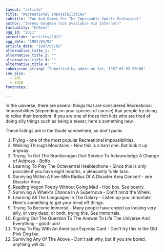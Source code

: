 ```yaml
---
layout: "article"
title: "Recreational Impossibilities"
subtitle: "Fun And Games For The Improbable Sports Enthusiast"
author: "Jeremy Goldman (not available via Internet)"
factuality: "UnReal"
pgg_id: "2U11"
permalink: "articles/2U11"
pgg_date: "1987/05/02"
article_date: "1987/05/02"
alternative_title_1: ""
alternative_title_2: ""
alternative_title_3: ""
alternative_title_4: ""
submission_string: "Submitted by admin on Sat, 1987-05-02 00:00"
see_also:
  - 2U1
  - 2U10
footnotes: 

---
```

<div>
<p>In the universe, there are several things that are considered Recreational Impossibilities (depending on your species of course) that people try doing to relive their boredom. If you are one of those rich kids who are tired of doing silly things such as being a teaser, here's something new.</p>
<p>These listings are in the Guide somewhere, so don't panic.</p>
<ol>
<li value="1">Flying - one of the most popular Recreational Impossibilities.</li>
<li value="2">Walking Through Mountains - Now this is a hard one. But look it up anyway.</li>
<li value="3">Trying To Get The Brantisvogan Civil Service To Acknowledge A Change of Address - Boffo</li>
<li value="4">Learning To Play The Octaventral Heebiephone - Since this is only possible if you have eight mouths, a pleasantly futile task.</li>
<li value="5">Surviving Within A Five-Mile Radius Of A Disaster Area Concert - see Disaster Area</li>
<li value="6">Reading Vogon Poetry Without Going Mad - Hoo boy. See poetry.</li>
<li value="7">Surviving A Whelk's Chance In A Supernova - Don't mind the Whelk.</li>
<li value="8">Learning All The Languages In The Galaxy - Listen up you immortals! Here's something to get your mind off things.</li>
<li value="9">Trying To Become Immortal - Many people have ended up looking very silly, or very dead, or both, trying this. See Immortals.</li>
<li value="10">Figuring Out The Question To The Answer To Life The Universe And Everything - good luck!</li>
<li value="11">Trying To Pay With An American Express Card - Don't try this in the Old Pink Dog bar.</li>
<li value="12">Surviving Any Of The Above - Don't ask why, but if you are bored, anything will do.</li>
</ol>
</div>
